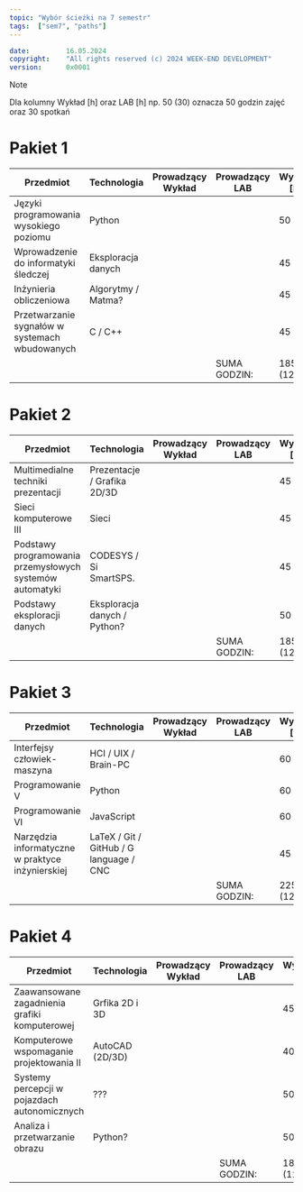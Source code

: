```yaml
---
topic: "Wybór ścieżki na 7 semestr"
tags:  ["sem7", "paths"]
---
```

```yaml
date:         16.05.2024
copyright:    "All rights reserved (c) 2024 WEEK-END DEVELOPMENT"
version:      0x0001
```

> [!NOTE]
> Dla kolumny Wykład [h] oraz LAB [h] np. 50 (30) oznacza 50 godzin zajęć oraz 30 spotkań

# Pakiet 1
| Przedmiot                                      | Technologia        | Prowadzący Wykład | Prowadzący LAB | Wykład [h] | LAB [h]  | Link                                                                                                                                                               |
| ---------------------------------------------- | ------------------ | ----------------- | -------------- | ---------- | -------- | ------------------------------------------------------------------------------------------------------------------------------------------------------------------ |
| Języki programowania wysokiego poziomu         | Python             |                   |                | 50 (30)    | 45 (15)  | [LINK](https://e-weaii.po.edu.pl/publikator_sylabusow/pliki/4_S_1_2021_43579_29541_Przedmiot_wybieralny_X_-_Jezyki_programowania_wysokiego_poziomu.pdf)            |
| Wprowadzenie do informatyki śledczej           | Eksploracja danych |                   |                | 45 (30)    | 25 (15)  | [LINK](https://e-weaii.po.edu.pl/publikator_sylabusow/pliki/4_S_1_2021_43543_29647_Przedmiot_wybieralny_XI_-_Wprowadzenie_do_informatyki_sledczej.pdf)             |
| Inżynieria obliczeniowa                        | Algorytmy / Matma? |                   |                | 45 (30)    | 30 (15)  | [LINK](https://e-weaii.po.edu.pl/publikator_sylabusow/pliki/4_S_1_2021_43535_29552_Przedmiot_wybieralny_XII_-_Inzynieria_obliczeniowa.pdf)                         |
| Przetwarzanie sygnałów w systemach wbudowanych | C / C++            |                   |                | 45 (30)    | 30 (15)  | [LINK](https://e-weaii.po.edu.pl/publikator_sylabusow/pliki/4_S_1_2021_43546_29776_Przedmiot_wybieralny_XIII_-_Przetwarzanie_sygnalow_w_systemach_wbudowanych.pdf) |
|                                                |                    |                   | SUMA GODZIN:   | 185 (120)  | 130 (60) |                                                                                                                                                                    |

# Pakiet 2
| Przedmiot                                                | Technologia                  | Prowadzący Wykład | Prowadzący LAB | Wykład [h] | LAB [h]  | Link                                                                                                                                                                        |
| -------------------------------------------------------- | ---------------------------- | ----------------- | -------------- | ---------- | -------- | --------------------------------------------------------------------------------------------------------------------------------------------------------------------------- |
| Multimedialne techniki prezentacji                       | Prezentacje / Grafika 2D/3D  |                   |                | 45 (30)    | 30 (15)  | [LINK](https://e-weaii.po.edu.pl/publikator_sylabusow/pliki/4_S_1_2021_43536_29882_Przedmiot_wybieralny_X_-_Multimedialne_techniki_prezentacji%C2%A0.pdf)                   |
| Sieci komputerowe III                                    | Sieci                        |                   |                | 45 (30)    | 30 (15)  | [LINK](https://e-weaii.po.edu.pl/publikator_sylabusow/pliki/4_S_1_2021_43542_29535_Przedmiot_wybieralny_XI_-_Sieci_komputerowe_III.pdf)                                     |
| Podstawy programowania przemysłowych systemów automatyki | CODESYS / Si SmartSPS.       |                   |                | 45 (30)    | 30 (15)  | [LINK](https://e-weaii.po.edu.pl/publikator_sylabusow/pliki/4_S_1_2021_43544_29504_Przedmiot_wybieralny_XII_-_Podstawy_programowania_przemyslowych_systemow_automatyki.pdf) |
| Podstawy eksploracji danych                              | Eksploracja danych / Python? |                   |                | 50 (30)    | 30 (15)  | [LINK](https://e-weaii.po.edu.pl/publikator_sylabusow/pliki/4_S_1_2021_43551_29403_Przedmiot_wybieralny_XIII_-_Podstawy_eksploracji_danych.pdf)                             |
|                                                          |                              |                   | SUMA GODZIN:   | 185 (120)  | 120 (60) |                                                                                                                                                                             |


# Pakiet 3
| Przedmiot                                        | Technologia                             | Prowadzący Wykład | Prowadzący LAB | Wykład [h] | LAB [h]  | Link                                                                                                                                                                      |
| ------------------------------------------------ | --------------------------------------- | ----------------- | -------------- | ---------- | -------- | ------------------------------------------------------------------------------------------------------------------------------------------------------------------------- |
| Interfejsy człowiek-maszyna                      | HCI / UIX / Brain-PC                    |                   |                | 60 (30)    | 30 (15)  | [LINK](https://e-weaii.po.edu.pl/publikator_sylabusow/pliki/4_S_1_2021_43541_29413_Przedmiot_wybieralny_X_-_Interfejsy_czlowiek-maszyna.pdf)                              |
| Programowanie V                                  | Python                                  |                   |                | 60 (30)    | 30 (15)  | [LINK](https://e-weaii.po.edu.pl/publikator_sylabusow/pliki/4_S_1_2021_43537_29567_Przedmiot_wybieralny_XI_-_Programowanie_V.pdf)                                         |
| Programowanie VI                                 | JavaScript                              |                   |                | 60 (30)    | 30 (15)  | [LINK](https://e-weaii.po.edu.pl/publikator_sylabusow/pliki/4_S_1_2021_43545_29581_Przedmiot_wybieralny_XII_-_Programowanie_VI.pdf)                                       |
| Narzędzia informatyczne w praktyce inżynierskiej | LaTeX / Git / GitHub / G language / CNC |                   |                | 45 (30)    | 25 (15)  | [LINK](https://e-weaii.po.edu.pl/publikator_sylabusow/pliki/4_S_1_2021_43550_29437_Przedmiot_wybieralny_XIII_-_Narzedzia_informatyczne_w_praktyce%C2%A0inzynierskiej.pdf) |
|                                                  |                                         |                   | SUMA GODZIN:   | 225 (120)  | 115 (60) |                                                                                                                                                                           |

# Pakiet 4
| Przedmiot                                     | Technologia     | Prowadzący Wykład | Prowadzący LAB | Wykład [h] | LAB [h]  | Link                                                                                                                                                            |
| --------------------------------------------- | --------------- | ----------------- | -------------- | ---------- | -------- | --------------------------------------------------------------------------------------------------------------------------------------------------------------- |
| Zaawansowane zagadnienia grafiki komputerowej | Grfika 2D i 3D  |                   |                | 45 (30)    | 30 (15)  | [LINK](https://e-weaii.po.edu.pl/publikator_sylabusow/pliki/4_S_1_2021_43553_29748_Przedmiot_wybieralny_X_-_Zaawansowane_zagadnienia_grafiki_komputerowej.pdf)  |
| Komputerowe wspomaganie projektowania II      | AutoCAD (2D/3D) |                   |                | 40 (30)    | 25 (15)  | [LINK](https://e-weaii.po.edu.pl/publikator_sylabusow/pliki/4_S_1_2021_43547_29715_Przedmiot_wybieralny_XI_-_Komputerowe_wspomaganie_projektowania_II.pdf)      |
| Systemy percepcji w pojazdach autonomicznych  | ???             |                   |                | 50 (30)    | 25 (15)  | [LINK](https://e-weaii.po.edu.pl/publikator_sylabusow/pliki/4_S_1_2021_43540_29545_Przedmiot_wybieralny_XII_-_Systemy_percepcji_w_pojazdach_autonomicznych.pdf) |
| Analiza i przetwarzanie obrazu                | Python?         |                   |                | 50 (30)    | 25 (15)  | [LINK](https://e-weaii.po.edu.pl/publikator_sylabusow/pliki/4_S_1_2021_43549_29549_Przedmiot_wybieralny_XIII_-_Analiza_i_przetwarzanie_obrazu.pdf)              |
|                                               |                 |                   | SUMA GODZIN:   | 185 (120)  | 105 (60) |                                                                                                                                                                 |